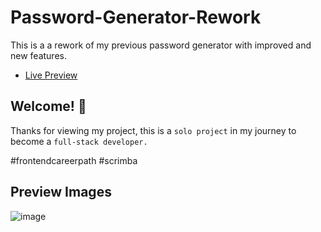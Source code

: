 # Password-Generator-Rework
 This is a a rework of my previous password generator with improved and new features.
 
- <a href="https://cleofe-password-generator-rework.netlify.app/">Live Preview</a>

## Welcome! 👋

Thanks for viewing my project, this is a `solo project` in my journey to become a `full-stack developer.`

#frontendcareerpath #scrimba

## Preview Images

![image](https://github.com/MarkVincent06/Password-Generator-Rework/assets/99129600/0d59ca2f-5bbe-4535-99af-cd3f3cc546b5)

